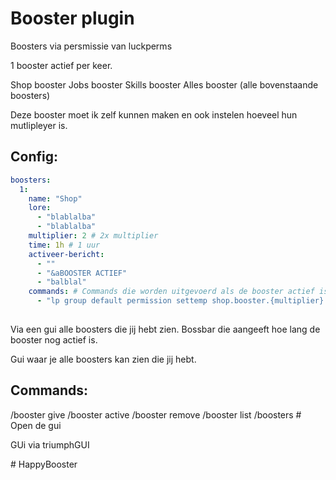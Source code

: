 # Booster plugin
Boosters via persmissie van luckperms

1 booster actief per keer.

Shop booster
Jobs booster
Skills booster
Alles booster (alle bovenstaande boosters)

Deze booster moet ik zelf kunnen maken en ook instelen hoeveel hun mutlipleyer is.

## Config:
```yaml
boosters:
  1:
    name: "Shop"
    lore:
      - "blablalba"
      - "blablalba"
    multiplier: 2 # 2x multiplier
    time: 1h # 1 uur
    activeer-bericht:
      - ""
      - "&aBOOSTER ACTIEF"
      - "balblal"
    commands: # Commands die worden uitgevoerd als de booster actief is.
      - "lp group default permission settemp shop.booster.{multiplier} {time}"
  
```


Via een gui alle boosters die jij hebt zien.
Bossbar die aangeeft hoe lang de booster nog actief is.

Gui waar je alle boosters kan zien die jij hebt.

## Commands:
/booster give <player> <booster>
/booster active <player> <booster>
/booster remove <player> <booster>
/booster list <player>
/boosters # Open de gui

GUi via triumphGUI

#   H a p p y B o o s t e r  
 